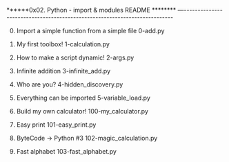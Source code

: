 

******0x02. Python - import & modules README ********
—--------------------------------------------------------------------------


0. Import a simple function from a simple file
 	0-add.py
1. My first toolbox!
	1-calculation.py

2. How to make a script dynamic!
	2-args.py

3. Infinite addition
	3-infinite_add.py

4. Who are you?
	4-hidden_discovery.py

5. Everything can be imported
	5-variable_load.py

6. Build my own calculator!
	100-my_calculator.py

7. Easy print
	101-easy_print.py

8. ByteCode -> Python #3
	102-magic_calculation.py

9. Fast alphabet
	103-fast_alphabet.py


